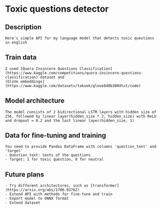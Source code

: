 # Toxic questions detector
## Description
    Here's simple API for my language model that detects toxic questions in english
## Train data
    I used [Quora Insincere Questions Classification](https://www.kaggle.com/competitions/quora-insincere-questions-classification) dataset and 
    [GloVe embeddings](https://www.kaggle.com/datasets/takuok/glove840b300dtxt/code)
## Model architecture
    The model consists of 2 bidirectional LSTM layers with hidden size of 256, followed by linear layer(hidden_size * 2, hidden_size) with ReLU and dropout = 0.2 and the last linear layer(hidden_size, 1)
## Data for fine-tuning and training
    You need to provide Pandas DataFrame with columns 'question_text' and 'target'
    - Question_text: texts of the questions
    - Target: 1 for toxic question, 0 for neutral
## Future plans
    - Try different architectures, such as [transformer](https://arxiv.org/abs/1706.03762)
    - Extend API with methods for fine-tune and train
    - Export model to ONNX format
    - Extend dataset
